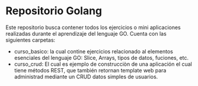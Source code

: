 # Repositorio Golang
Este repositorio busca contener todos los ejercicios o mini aplicaciones realizadas durante el aprendizaje del lenguaje GO.
Cuenta con las siguientes carpetas:
- curso_basico: la cual contine ejercicios relacionado al elementos esenciales del lenguaje GO: Slice, Arrays, tipos de datos, fuciones, etc.
- curso_crud: El cual es ejemplo de construcciòn de una aplicación el cual tiene métodos REST, que también retornan template web para administrad mediante un CRUD datos simples de usuarios.